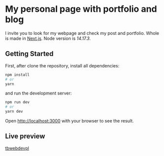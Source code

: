 # My personal page with portfolio and blog

I invite you to look for my webpage and check my post and portfolio. Whole is made in [Next.js](https://nextjs.org/). Node version is _14.17.3_.

## Getting Started

First, after clone the repository, install all dependencies:

```bash
npm install
# or
yarn
```

and run the development server:

```bash
npm run dev
# or
yarn dev
```

Open [http://localhost:3000](http://localhost:3000) with your browser to see the result.

## Live preview

[tbwebdevpl](http://tbwebdev.pl/)

